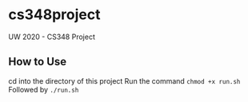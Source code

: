 # cs348project
UW 2020 - CS348 Project

## How to Use
cd into the directory of this project
Run the command `chmod +x run.sh`
Followed by `./run.sh`

